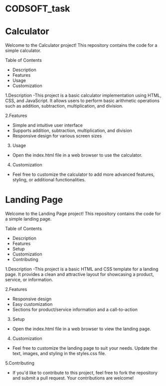 # CODSOFT_task

# Calculator
Welcome to the Calculator project! This repository contains the code for a simple calculator.

Table of Contents
- Description
- Features
- Usage
- Customization

1.Description
-This project is a basic calculator implementation using HTML, CSS, and JavaScript. It allows users to perform basic arithmetic operations such as addition, subtraction, multiplication, and division.

2.Features
- Simple and intuitive user interface
- Supports addition, subtraction, multiplication, and division
- Responsive design for various screen sizes
3. Usage
- Open the index.html file in a web browser to use the calculator.
4. Customization
- Feel free to customize the calculator to add more advanced features, styling, or additional functionalities.


# Landing Page

 Welcome to the Landing Page project! This repository contains the code for a simple landing page.

Table of Contents
- Description
- Features
- Setup
- Customization
- Contributing

1.Description
 -This project is a basic HTML and CSS template for a landing page. It provides a clean and attractive layout for showcasing a product, service, or information.

2.Features
 - Responsive design
 - Easy customization
 - Sections for product/service information and a call-to-action

3. Setup
 - Open the index.html file in a web browser to view the landing page.

4. Customization
 - Feel free to customize the landing page to suit your needs. Update the text, images, and styling in the styles.css file.

5.Contributing
 - If you'd like to contribute to this project, feel free to fork the repository and submit a pull request. Your contributions are welcome!

